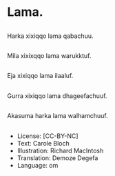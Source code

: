 # Lama.

##
Harka xixiqqo lama qabachuu.

##


##
Mila xixixqqo lama warukktuf.

##


##
Eja xixiqqo lama ilaaluf.

##


##
Gurra xixiqqo lama dhageefachuuf.

##


##
Akasuma harka lama walhamchuuf.

##


##
* License: [CC-BY-NC]
* Text: Carole Bloch
* Illustration: Richard MacIntosh
* Translation: Demoze Degefa
* Language: om
